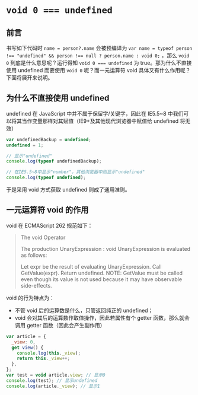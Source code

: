 # `void 0 === undefined `

## 前言

书写如下代码时 `name = person?.name` 会被预编译为 `var name = typeof person !== "undefined" && person !== null ? person.name : void 0;` ，那么 `void 0` 到底是什么意思呢？运行得知 `void 0 === undefined` 为 true。那为什么不直接使用 undefined 而要使用 `void 0` 呢？而一元运算符 void 具体又有什么作用呢？下面将展开来说明。

## 为什么不直接使用 undefined

undefined 在 JavaScript 中并不属于保留字/关键字，因此在 IE5.5~8 中我们可以将其当作变量那样对其赋值（IE9+及其他现代浏览器中赋值给 undefined 将无效）

```js
var undefinedBackup = undefined;
undefined = 1;

// 显示"undefined"
console.log(typeof undefinedBackup);

// 在IE5.5~8中显示"number"，其他浏览器中则显示"undefined"
console.log(typeof undefined);
```

于是采用 void 方式获取 undefined 则成了通用准则。

## 一元运算符 void 的作用

void 在 ECMAScript 262 规范如下：

> The void Operator
>
> The production UnaryExpression : void UnaryExpression is evaluated as follows:
>
> Let expr be the result of evaluating UnaryExpression.
> Call GetValue(expr).
> Return undefined.
> NOTE: GetValue must be called even though its value is not used because it may have observable side-effects.

void 的行为特点为：

- 不管 void 后的运算数是什么，只管返回纯正的 undefined；
- void 会对其后的运算数作取值操作，因此若属性有个 getter 函数，那么就会调用 getter 函数（因此会产生副作用）

```js
var article = {
  _view: 0,
  get view() {
    console.log(this._view);
    return this._view++;
  },
};
var test = void article.view; // 显示0
console.log(test); // 显示undefined
console.log(article._view); // 显示1
```
